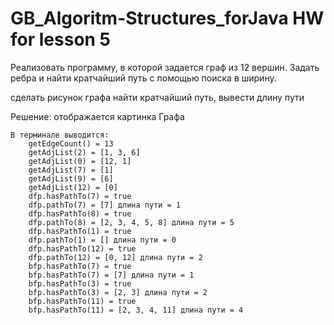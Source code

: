 # GB_Algoritm-Structures_forJava HW for lesson 5

Реализовать программу, в которой задается граф из 12 вершин. 
Задать ребра и найти кратчайший путь с помощью поиска в ширину.

сделать рисунок графа
найти кратчайший путь, вывести длину пути

Решение:
    отображается картинка Графа

    В терминале выводится:
        getEdgeCount() = 13
        getAdjList(2) = [1, 3, 6]
        getAdjList(0) = [12, 1]
        getAdjList(7) = [1]
        getAdjList(9) = [6]
        getAdjList(12) = [0]
        dfp.hasPathTo(7) = true
        dfp.pathTo(7) = [7] длина пути = 1
        dfp.hasPathTo(8) = true
        dfp.pathTo(8) = [2, 3, 4, 5, 8] длина пути = 5
        dfp.hasPathTo(1) = true
        dfp.pathTo(1) = [] длина пути = 0
        dfp.hasPathTo(12) = true
        dfp.pathTo(12) = [0, 12] длина пути = 2
        bfp.hasPathTo(7) = true
        bfp.hasPathTo(7) = [7] длина пути = 1
        bfp.hasPathTo(3) = true
        bfp.hasPathTo(3) = [2, 3] длина пути = 2
        bfp.hasPathTo(11) = true
        bfp.hasPathTo(11) = [2, 3, 4, 11] длина пути = 4